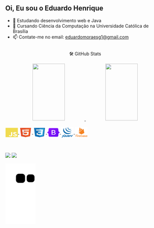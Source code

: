 ## Oi, Eu sou o Eduardo Henrique

- 🌱 Estudando desenvolvimento web e Java
- 🌱 Cursando Ciência da Computação na Universidade Católica de Brasília
- 📫 Contate-me no email: eduardomoraesg1@gmail.com

##
<div align="center">
  🛠️ GitHub Stats 
</div>

<br>
<div align="center">
  <a href="https://github.com/DuduHenriqueMg">
  <img height="180em" width="45%" src="https://github-readme-stats.vercel.app/api?username=DuduHenriqueMg&show_icons=true&include_all_commits=true&count_private=true&theme=dark"/>
  <img height="180em" width="45%" src="https://github-readme-stats.vercel.app/api/top-langs/?username=DuduHenriqueMg&layout=compact&langs_count=7&theme=dark"/>
</div>

<div style="display: inline_block"><br>
  <a href="https://github.com/DuduHenriqueMg">
  <img align="center" height="30" width="40" src="https://raw.githubusercontent.com/devicons/devicon/master/icons/javascript/javascript-plain.svg">
  <img align="center" height="30" width="40" src="https://raw.githubusercontent.com/devicons/devicon/master/icons/html5/html5-original.svg">
  <img align="center" height="30" width="40" src="https://raw.githubusercontent.com/devicons/devicon/master/icons/css3/css3-original.svg">
  <img align="center" height="35" width="40" src="https://raw.githubusercontent.com/devicons/devicon/master/icons/bootstrap/bootstrap-original.svg">
  <img align="center" height="35" width="40" src="https://raw.githubusercontent.com/devicons/devicon/master/icons/jquery/jquery-plain-wordmark.svg">
  <img align="center" height="35" width="40" src="https://raw.githubusercontent.com/devicons/devicon/master/icons/firebase/firebase-plain-wordmark.svg">
</div>

##

<div style="display: inline_block"><br>
  <a href = "mailto:eduardomoraesg1@gmail.com"><img src="https://img.shields.io/badge/-Gmail-%23333?style=for-the-badge&logo=gmail&logoColor=white" target="_blank"></a>
  <a href="https://www.linkedin.com/in/eduardo-henrique-moraes-gama-8a960b24a/" target="_blank"><img src="https://img.shields.io/badge/-LinkedIn-%230077B5?style=for-the-badge&logo=linkedin&logoColor=white" target="_blank"></a>
</div>


![Snake animation](https://github.com/DuduHenriqueMg/DuduHenriqueMg/blob/output/github-contribution-grid-snake.svg)
